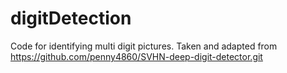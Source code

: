 # digitDetection
Code for identifying multi digit pictures. Taken and adapted from https://github.com/penny4860/SVHN-deep-digit-detector.git
